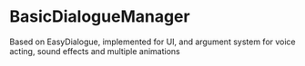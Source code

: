 # BasicDialogueManager
Based on EasyDialogue, implemented for UI, and argument system for voice acting, sound effects and multiple animations
